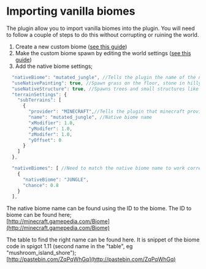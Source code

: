 # Importing vanilla biomes



The plugin allow you to import vanilla biomes into the plugin. You will need to follow a couple of steps to do this without corrupting or ruining the world.

1. Create a new custom biome \([see this guide](create-a-custom-biome.md)\)
2. Make the custom biome spawn by editing the world settings \([see this guide](../world-settings-world-settings.json.md)\)
3. Add the native biome settings;

```javascript
  "nativeBiome": "mutated_jungle", //Tells the plugin the name of the native biome. Native biome names, names for 1.10 is listed here; http://jetpad.io/65d7ba2
  "useNativePainting": true, //Spawn grass on the floor, stone in hilly areas etc.
  "useNativeStructure": true, //Spawns trees and small structures like lakes, ice spikes etc.
  "terrainSettings": {
    "subTerrains": [
      {
        "provider": "MINECRAFT",//Tells the plugin that minecraft provide the biome and not the plugin
        "name": "mutated_jungle", //Native biome name
        "xModifier": 1.0,
        "yModifer": 1.0,
        "zModifer": 1.0,
        "yOffset": 0
      }
    ]
  },

  "nativeBiomes": [ //Need to match the native biome name to work correctly (Bukkit name)
    {
      "nativeBiome": "JUNGLE",
      "chance": 0.8
    }
  ],
```

The native biome name can be found using the ID to the biome. The ID to biome can be found here;  
[http://minecraft.gamepedia.com/Biome](http://minecraft.gamepedia.com/Biome)  
  
The table to find the right name can be found here. It is snippet of the biome code in spigot 1.11 \(second name in the "table", eg "mushroom\_island\_shore"\);  
[http://pastebin.com/ZqPqWhGq](http://pastebin.com/ZqPqWhGq)

